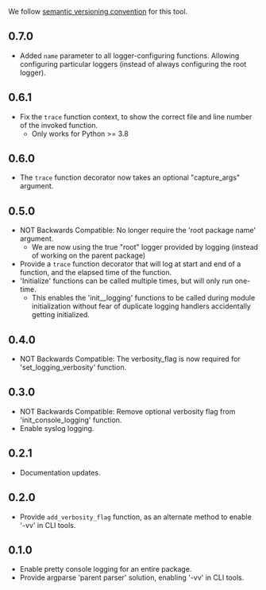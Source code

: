 We follow [semantic versioning convention](https://semver.org/) for this tool.

## 0.7.0

* Added `name` parameter to all logger-configuring functions. Allowing configuring particular loggers (instead of always configuring the root logger).

## 0.6.1

* Fix the `trace` function context, to show the correct file and line number of the invoked function.
    *  Only works for Python >= 3.8

## 0.6.0

* The `trace` function decorator now takes an optional "capture_args" argument.

## 0.5.0

* NOT Backwards Compatible: No longer require the 'root package name' argument.
    * We are now using the true "root" logger provided by logging (instead of working on the parent package)
* Provide a `trace` function decorator that will log at start and end of a function, and the elapsed time of the function.
* 'Initialize' functions can be called multiple times, but will only run one-time.
    * This enables the 'init__logging' functions to be called during module initialization without fear of duplicate logging handlers accidentally getting initialized.

## 0.4.0

* NOT Backwards Compatible: The verbosity_flag is now required for 'set_logging_verbosity' function.

## 0.3.0

* NOT Backwards Compatible: Remove optional verbosity flag from 'init_console_logging' function.
* Enable syslog logging.

## 0.2.1

* Documentation updates.

## 0.2.0

* Provide `add_verbosity_flag` function, as an alternate method to enable '-vv' in CLI tools.

## 0.1.0

* Enable pretty console logging for an entire package.
* Provide argparse 'parent parser' solution, enabling '-vv' in CLI tools.